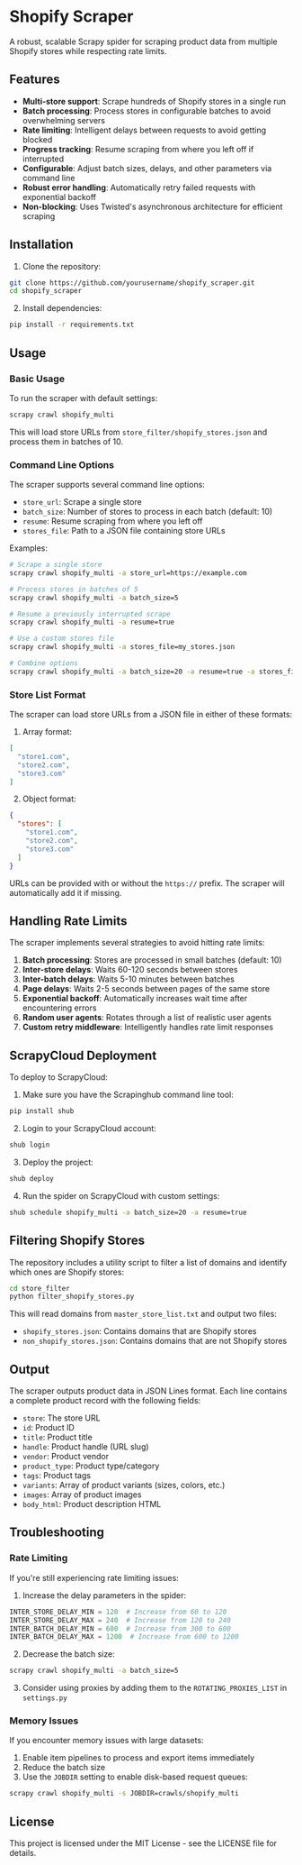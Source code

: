 # Shopify Scraper

A robust, scalable Scrapy spider for scraping product data from multiple Shopify stores while respecting rate limits.

## Features

- **Multi-store support**: Scrape hundreds of Shopify stores in a single run
- **Batch processing**: Process stores in configurable batches to avoid overwhelming servers
- **Rate limiting**: Intelligent delays between requests to avoid getting blocked
- **Progress tracking**: Resume scraping from where you left off if interrupted
- **Configurable**: Adjust batch sizes, delays, and other parameters via command line
- **Robust error handling**: Automatically retry failed requests with exponential backoff
- **Non-blocking**: Uses Twisted's asynchronous architecture for efficient scraping

## Installation

1. Clone the repository:
```bash
git clone https://github.com/yourusername/shopify_scraper.git
cd shopify_scraper
```

2. Install dependencies:
```bash
pip install -r requirements.txt
```

## Usage

### Basic Usage

To run the scraper with default settings:

```bash
scrapy crawl shopify_multi
```

This will load store URLs from `store_filter/shopify_stores.json` and process them in batches of 10.

### Command Line Options

The scraper supports several command line options:

- `store_url`: Scrape a single store
- `batch_size`: Number of stores to process in each batch (default: 10)
- `resume`: Resume scraping from where you left off
- `stores_file`: Path to a JSON file containing store URLs

Examples:

```bash
# Scrape a single store
scrapy crawl shopify_multi -a store_url=https://example.com

# Process stores in batches of 5
scrapy crawl shopify_multi -a batch_size=5

# Resume a previously interrupted scrape
scrapy crawl shopify_multi -a resume=true

# Use a custom stores file
scrapy crawl shopify_multi -a stores_file=my_stores.json

# Combine options
scrapy crawl shopify_multi -a batch_size=20 -a resume=true -a stores_file=my_stores.json
```

### Store List Format

The scraper can load store URLs from a JSON file in either of these formats:

1. Array format:
```json
[
  "store1.com",
  "store2.com",
  "store3.com"
]
```

2. Object format:
```json
{
  "stores": [
    "store1.com",
    "store2.com",
    "store3.com"
  ]
}
```

URLs can be provided with or without the `https://` prefix. The scraper will automatically add it if missing.

## Handling Rate Limits

The scraper implements several strategies to avoid hitting rate limits:

1. **Batch processing**: Stores are processed in small batches (default: 10)
2. **Inter-store delays**: Waits 60-120 seconds between stores
3. **Inter-batch delays**: Waits 5-10 minutes between batches
4. **Page delays**: Waits 2-5 seconds between pages of the same store
5. **Exponential backoff**: Automatically increases wait time after encountering errors
6. **Random user agents**: Rotates through a list of realistic user agents
7. **Custom retry middleware**: Intelligently handles rate limit responses

## ScrapyCloud Deployment

To deploy to ScrapyCloud:

1. Make sure you have the Scrapinghub command line tool:
```bash
pip install shub
```

2. Login to your ScrapyCloud account:
```bash
shub login
```

3. Deploy the project:
```bash
shub deploy
```

4. Run the spider on ScrapyCloud with custom settings:
```bash
shub schedule shopify_multi -a batch_size=20 -a resume=true
```

## Filtering Shopify Stores

The repository includes a utility script to filter a list of domains and identify which ones are Shopify stores:

```bash
cd store_filter
python filter_shopify_stores.py
```

This will read domains from `master_store_list.txt` and output two files:
- `shopify_stores.json`: Contains domains that are Shopify stores
- `non_shopify_stores.json`: Contains domains that are not Shopify stores

## Output

The scraper outputs product data in JSON Lines format. Each line contains a complete product record with the following fields:

- `store`: The store URL
- `id`: Product ID
- `title`: Product title
- `handle`: Product handle (URL slug)
- `vendor`: Product vendor
- `product_type`: Product type/category
- `tags`: Product tags
- `variants`: Array of product variants (sizes, colors, etc.)
- `images`: Array of product images
- `body_html`: Product description HTML

## Troubleshooting

### Rate Limiting

If you're still experiencing rate limiting issues:

1. Increase the delay parameters in the spider:
```python
INTER_STORE_DELAY_MIN = 120  # Increase from 60 to 120
INTER_STORE_DELAY_MAX = 240  # Increase from 120 to 240
INTER_BATCH_DELAY_MIN = 600  # Increase from 300 to 600
INTER_BATCH_DELAY_MAX = 1200  # Increase from 600 to 1200
```

2. Decrease the batch size:
```bash
scrapy crawl shopify_multi -a batch_size=5
```

3. Consider using proxies by adding them to the `ROTATING_PROXIES_LIST` in `settings.py`

### Memory Issues

If you encounter memory issues with large datasets:

1. Enable item pipelines to process and export items immediately
2. Reduce the batch size
3. Use the `JOBDIR` setting to enable disk-based request queues:
```bash
scrapy crawl shopify_multi -s JOBDIR=crawls/shopify_multi
```

## License

This project is licensed under the MIT License - see the LICENSE file for details.
